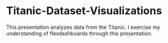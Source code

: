 # Titanic-Dataset-Visualizations
This presentation analyzes data from the Titanic. I exercise my understanding of flexdashboards through this presentation.
